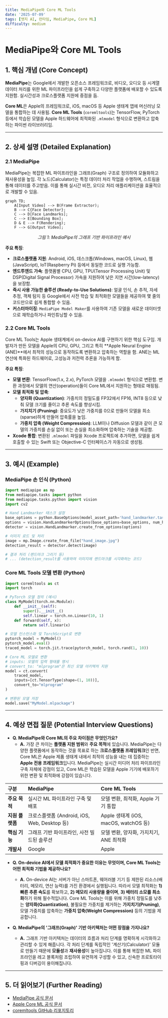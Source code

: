 ```yaml
---
title: MediaPipe와 Core ML Tools
date: '2025-07-09'
tags: [엣지 AI, 런타임, MediaPipe, Core ML]
difficulty: medium
---
```


# MediaPipe와 Core ML Tools

## 1. 핵심 개념 (Core Concept)

**MediaPipe**는 Google에서 개발한 오픈소스 프레임워크로, 비디오, 오디오 등 시계열 데이터 처리를 위한 ML 파이프라인을 쉽게 구축하고 다양한 플랫폼에 배포할 수 있도록 지원함. 실시간성과 크로스플랫폼 지원에 중점을 둠.

**Core ML**은 Apple의 프레임워크로, iOS, macOS 등 Apple 생태계 앱에 머신러닝 모델을 통합하는 데 사용됨. **Core ML Tools** (`coremltools`)는 TensorFlow, PyTorch 등에서 학습된 모델을 Apple 하드웨어에 최적화된 `.mlmodel` 형식으로 변환하고 압축하는 파이썬 라이브러리임.

______________________________________________________________________

## 2. 상세 설명 (Detailed Explanation)

### 2.1 MediaPipe

MediaPipe는 복잡한 ML 파이프라인을 그래프(Graph) 구조로 정의하여 모듈화하고 재사용성을 높임. 각 노드(Calculator)는 특정 데이터 처리 작업을 수행하며, 스트림을 통해 데이터를 주고받음. 이를 통해 실시간 비전, 오디오 처리 애플리케이션을 효율적으로 개발할 수 있음.

```mermaid
graph TD;
    A[Input Video] --> B(Frame Extractor);
    B --> C{Face Detector};
    C --> D[Face Landmarks];
    C --> E[Bounding Box];
    D & E --> F(Rendering);
    F --> G[Output Video];
```

*<center>그림 1: MediaPipe의 그래프 기반 파이프라인 예시</center>*

**주요 특징**:

- **크로스플랫폼 지원**: Android, iOS, 데스크톱(Windows, macOS, Linux), 웹(JavaScript), IoT(Raspberry Pi) 등에서 동일한 코드로 실행 가능함.
- **엔드투엔드 가속**: 플랫폼별 CPU, GPU, TPU(Tensor Processing Unit) 및 DSP(Digital Signal Processor) 가속을 지원하여 낮은 지연 시간(low-latency)을 보장함.
- **즉시 사용 가능한 솔루션 (Ready-to-Use Solutions)**: 얼굴 인식, 손 추적, 자세 추정, 객체 탐지 등 Google에서 사전 학습 및 최적화한 모델들을 제공하여 몇 줄의 코드만으로 쉽게 통합할 수 있음.
- **커스터마이징**: `MediaPipe Model Maker`를 사용하여 기존 모델을 새로운 데이터셋으로 재학습하거나 파인튜닝할 수 있음.

### 2.2 Core ML Tools

Core ML Tools는 Apple 생태계에서 on-device AI를 구현하기 위한 핵심 도구임. 개발자가 만든 모델을 Apple의 CPU, GPU, 그리고 특히 \*\*Apple Neural Engine (ANE)\*\*에서 최적의 성능으로 동작하도록 변환하고 압축하는 역할을 함. ANE는 ML 연산에 특화된 하드웨어로, 고성능과 저전력 추론을 가능하게 함.

**주요 특징**:

- **모델 변환**: TensorFlow(1.x, 2.x), PyTorch 모델을 `.mlmodel` 형식으로 변환함. 변환 과정에서 모델의 연산(operation)들이 Core ML에서 지원하는 형태로 매핑됨.
- **모델 최적화 및 압축**:
  - **양자화 (Quantization)**: 가중치의 정밀도를 FP32에서 FP16, INT8 등으로 낮춰 모델 크기를 줄이고 추론 속도를 향상시킴.
  - **가지치기 (Pruning)**: 중요도가 낮은 가중치를 0으로 만들어 모델을 희소(sparse)하게 만들어 압축률을 높임.
  - **가중치 압축 (Weight Compression)**: LLM이나 Diffusion 모델과 같이 큰 모델의 가중치를 손실 없이 또는 손실을 최소화하며 압축하는 기술을 제공함.
- **Xcode 통합**: 변환된 `.mlmodel` 파일을 Xcode 프로젝트에 추가하면, 모델을 쉽게 호출할 수 있는 Swift 또는 Objective-C 인터페이스가 자동으로 생성됨.

______________________________________________________________________

## 3. 예시 (Example)

### MediaPipe 손 인식 (Python)

```python
import mediapipe as mp
from mediapipe.tasks import python
from mediapipe.tasks.python import vision
import cv2

# Hand Landmarker 태스크 설정
base_options = python.BaseOptions(model_asset_path='hand_landmarker.task')
options = vision.HandLandmarkerOptions(base_options=base_options, num_hands=2)
detector = vision.HandLandmarker.create_from_options(options)

# 이미지 로드 및 처리
image = mp.Image.create_from_file("hand_image.jpg")
detection_result = detector.detect(image)

# 결과 처리 (랜드마크 그리기 등)
# ... (detection_result를 사용하여 이미지에 랜드마크를 시각화하는 코드)
```

### Core ML Tools 모델 변환 (Python)

```python
import coremltools as ct
import torch

# PyTorch 모델 정의 (예시)
class MyModel(torch.nn.Module):
    def __init__(self):
        super().__init__()
        self.linear = torch.nn.Linear(10, 1)
    def forward(self, x):
        return self.linear(x)

# 모델 인스턴스화 및 TorchScript로 변환
pytorch_model = MyModel()
pytorch_model.eval()
traced_model = torch.jit.trace(pytorch_model, torch.rand(1, 10))

# Core ML 모델로 변환
# inputs: 모델의 입력 형태를 명시
# convert_to: "mlprogram"은 최신 모델 아키텍처 지원
model = ct.convert(
    traced_model,
    inputs=[ct.TensorType(shape=(1, 10))],
    convert_to="mlprogram"
)

# 변환된 모델 저장
model.save("MyModel.mlpackage")
```

______________________________________________________________________

## 4. 예상 면접 질문 (Potential Interview Questions)

- **Q. MediaPipe와 Core ML의 주요 차이점은 무엇인가요?**
  - **A.** 가장 큰 차이는 **플랫폼 지원 범위**와 **주요 목적**에 있습니다. MediaPipe는 다양한 플랫폼에서 동작하는 것을 목표로 하는 **크로스플랫폼 프레임워크**인 반면, Core ML은 Apple 제품 생태계 내에서 최적의 성능을 내는 데 집중하는 **Apple 전용 프레임워크**입니다. MediaPipe는 실시간 미디어 처리 파이프라인 구축 자체에 강점이 있고, Core ML은 학습된 모델을 Apple 기기에 배포하기 위한 변환 및 최적화에 강점이 있습니다.

| 구분            | MediaPipe                                    | Core ML Tools                           |
| :-------------- | :------------------------------------------- | :-------------------------------------- |
| **주요 목적**   | 실시간 ML 파이프라인 구축 및 배포            | 모델 변환, 최적화, Apple 기기 통합      |
| **지원 플랫폼** | 크로스플랫폼 (Android, iOS, Web, Desktop 등) | Apple 생태계 (iOS, macOS, watchOS 등)   |
| **핵심 기능**   | 그래프 기반 파이프라인, 사전 빌드된 솔루션   | 모델 변환, 양자화, 가지치기, ANE 최적화 |
| **개발사**      | Google                                       | Apple                                   |

- **Q. On-device AI에서 모델 최적화가 중요한 이유는 무엇이며, Core ML Tools는 어떤 최적화 기법을 제공하나요?**

  - **A.** On-device AI는 서버가 아닌 스마트폰, 웨어러블 기기 등 제한된 리소스(배터리, 메모리, 연산 능력)를 가진 환경에서 실행됩니다. 따라서 모델 최적화는 **1) 빠른 추론 속도**를 확보하고, **2) 메모리 사용량을 줄이며**, **3) 배터리 소모를 최소화**하기 위해 필수적입니다. Core ML Tools는 이를 위해 가중치 정밀도를 낮추는 **양자화(Quantization)**, 불필요한 가중치를 제거하는 **가지치기(Pruning)**, 모델 가중치를 압축하는 **가중치 압축(Weight Compression)** 등의 기법을 제공합니다.

- **Q. MediaPipe의 '그래프(Graph)' 기반 아키텍처는 어떤 장점을 가지나요?**

  - **A.** 그래프 기반 아키텍처는 데이터의 흐름과 처리 단계를 명확하게 시각화하고 관리할 수 있게 해줍니다. 각 처리 단계를 독립적인 '계산기(Calculator)' 모듈로 만들기 때문에 **모듈성**과 **재사용성**이 높아집니다. 이를 통해 복잡한 ML 파이프라인을 레고 블록처럼 조립하여 유연하게 구성할 수 있고, 신속한 프로토타이핑과 디버깅이 용이해집니다.

______________________________________________________________________

## 5. 더 읽어보기 (Further Reading)

- [MediaPipe 공식 문서](https://developers.google.com/mediapipe)
- [Apple Core ML 공식 문서](https://developer.apple.com/documentation/coreml)
- [coremltools GitHub 리포지토리](https://github.com/apple/coremltools)
